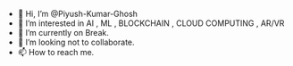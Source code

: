 - 👋 Hi, I’m @Piyush-Kumar-Ghosh
- 👀 I’m interested in AI , ML , BLOCKCHAIN , CLOUD COMPUTING , AR/VR
- 🌱 I’m currently on Break.
- 💞️ I’m looking not to collaborate.
- 📫 How to reach me.

<!---
Piyush-Kumar-Ghosh/Piyush-Kumar-Ghosh is a ✨ special ✨ repository because its `README.md` (this file) appears on your GitHub profile.
You can click the Preview link to take a look at your changes.
--->
